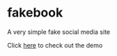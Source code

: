 # fakebook
A very simple fake social media site

Click [here](https://siryeast.github.io/fakebook) to check out the demo

